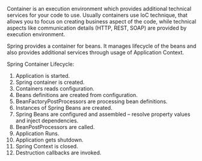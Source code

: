 Container is an execution environment which provides additional technical services for
your code to use. Usually containers use IoC technique, that allows you to focus on
creating business aspect of the code, while technical aspects like communication details
(HTTP, REST, SOAP) are provided by execution environment.

Spring provides a container for beans. It manages lifecycle of the beans and also provides
additional services through usage of Application Context.

Spring Container Lifecycle:
1. Application is started.
2. Spring container is created.
3. Containers reads configuration.
4. Beans definitions are created from configuration.
5. BeanFactoryPostProcessors are processing bean definitions.
6. Instances of Spring Beans are created.
7. Spring Beans are configured and assembled – resolve property values and inject
dependencies.
8. BeanPostProcessors are called.
9. Application Runs.
10. Application gets shutdown.
11. Spring Context is closed.
12. Destruction callbacks are invoked.


